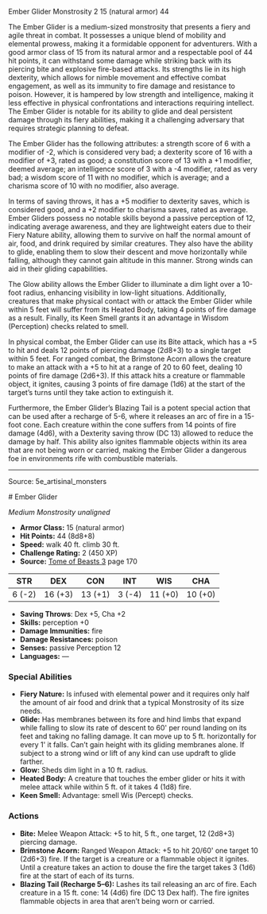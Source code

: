 <MonsterName/>Ember Glider</MonsterName>
<CreatureType/>Monstrosity</CreatureType>
<CR/>2</CR>
<AC/>15 (natural armor)</AC>
<HP/>44</HP>
<summary>The Ember Glider is a medium-sized monstrosity that presents a fiery and agile threat in combat. It possesses a unique blend of mobility and elemental prowess, making it a formidable opponent for adventurers. With a good armor class of 15 from its natural armor and a respectable pool of 44 hit points, it can withstand some damage while striking back with its piercing bite and explosive fire-based attacks. Its strengths lie in its high dexterity, which allows for nimble movement and effective combat engagement, as well as its immunity to fire damage and resistance to poison. However, it is hampered by low strength and intelligence, making it less effective in physical confrontations and interactions requiring intellect. The Ember Glider is notable for its ability to glide and deal persistent damage through its fiery abilities, making it a challenging adversary that requires strategic planning to defeat.</summary>

<detail>

The Ember Glider has the following attributes: a strength score of 6 with a modifier of -2, which is considered very bad; a dexterity score of 16 with a modifier of +3, rated as good; a constitution score of 13 with a +1 modifier, deemed average; an intelligence score of 3 with a -4 modifier, rated as very bad; a wisdom score of 11 with no modifier, which is average; and a charisma score of 10 with no modifier, also average. 

In terms of saving throws, it has a +5 modifier to dexterity saves, which is considered good, and a +2 modifier to charisma saves, rated as average. Ember Gliders possess no notable skills beyond a passive perception of 12, indicating average awareness, and they are lightweight eaters due to their Fiery Nature ability, allowing them to survive on half the normal amount of air, food, and drink required by similar creatures. They also have the ability to glide, enabling them to slow their descent and move horizontally while falling, although they cannot gain altitude in this manner. Strong winds can aid in their gliding capabilities.

The Glow ability allows the Ember Glider to illuminate a dim light over a 10-foot radius, enhancing visibility in low-light situations. Additionally, creatures that make physical contact with or attack the Ember Glider while within 5 feet will suffer from its Heated Body, taking 4 points of fire damage as a result. Finally, its Keen Smell grants it an advantage in Wisdom (Perception) checks related to smell.

In physical combat, the Ember Glider can use its Bite attack, which has a +5 to hit and deals 12 points of piercing damage (2d8+3) to a single target within 5 feet. For ranged combat, the Brimstone Acorn allows the creature to make an attack with a +5 to hit at a range of 20 to 60 feet, dealing 10 points of fire damage (2d6+3). If this attack hits a creature or flammable object, it ignites, causing 3 points of fire damage (1d6) at the start of the target’s turns until they take action to extinguish it.

Furthermore, the Ember Glider’s Blazing Tail is a potent special action that can be used after a recharge of 5-6, where it releases an arc of fire in a 15-foot cone. Each creature within the cone suffers from 14 points of fire damage (4d6), with a Dexterity saving throw (DC 13) allowed to reduce the damage by half. This ability also ignites flammable objects within its area that are not being worn or carried, making the Ember Glider a dangerous foe in environments rife with combustible materials.</detail>



---

Source: 5e_artisinal_monsters

<statblock>
# Ember Glider

*Medium* *Monstrosity* *unaligned*

- **Armor Class:** 15 (natural armor)
- **Hit Points:** 44 (8d8+8)
- **Speed:** walk 40 ft. climb 30 ft.
- **Challenge Rating:** 2 (450 XP)
- **Source:** [Tome of Beasts 3](https://koboldpress.com/kpstore/product/tome-of-beasts-3-for-5th-edition/) page 170

| STR | DEX | CON | INT | WIS | CHA |
| --- | --- | --- | --- | --- | --- |
| 6 (-2) | 16 (+3) | 13 (+1) | 3 (-4) | 11 (+0) | 10 (+0) |

- **Saving Throws**: Dex +5, Cha +2
- **Skills:** perception +0
- **Damage Immunities:** fire
- **Damage Resistances:** poison
- **Senses:** passive Perception 12
- **Languages:** —

### Special Abilities

- **Fiery Nature:** Is infused with elemental power and it requires only half the amount of air food and drink that a typical Monstrosity of its size needs.
- **Glide:** Has membranes between its fore and hind limbs that expand while falling to slow its rate of descent to 60' per round landing on its feet and taking no falling damage. It can move up to 5 ft. horizontally for every 1' it falls. Can’t gain height with its gliding membranes alone. If subject to a strong wind or lift of any kind can use updraft to glide farther.
- **Glow:** Sheds dim light in a 10 ft. radius.
- **Heated Body:** A creature that touches the ember glider or hits it with melee attack while within 5 ft. of it takes 4 (1d8) fire.
- **Keen Smell:** Advantage: smell Wis (Percept) checks.

### Actions

- **Bite:** Melee Weapon Attack: +5 to hit, 5 ft., one target, 12 (2d8+3) piercing damage.
- **Brimstone Acorn:** Ranged Weapon Attack: +5 to hit 20/60' one target 10 (2d6+3) fire. If the target is a creature or a flammable object it ignites. Until a creature takes an action to douse the fire the target takes 3 (1d6) fire at the start of each of its turns.
- **Blazing Tail (Recharge 5–6):** Lashes its tail releasing an arc of fire. Each creature in a 15 ft. cone: 14 (4d6) fire (DC 13 Dex half). The fire ignites flammable objects in  area that aren’t being worn or carried.


</statblock>


